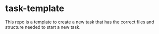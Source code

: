 # task-template
This repo is a template to create a new task that has the correct files and structure needed to start a new task.

